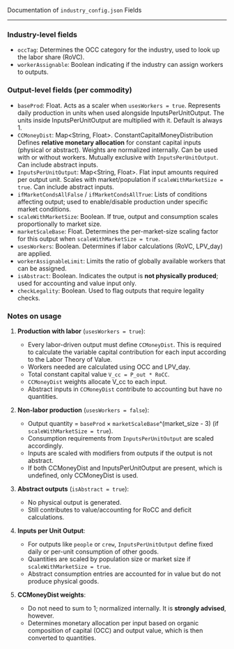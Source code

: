 Documentation of `industry_config.json` Fields

---

### Industry-level fields

* `occTag`: Determines the OCC category for the industry, used to look up the labor share (RoVC).
* `workerAssignable`: Boolean indicating if the industry can assign workers to outputs.

### Output-level fields (per commodity)

* `baseProd`: Float. Acts as a scaler when `usesWorkers = true`. Represents daily production in units when used alongside InputsPerUnitOutput. The units inside InputsPerUnitOutput are multiplied with it. Default is always 1.
* `CCMoneyDist`: Map\<String, Float>. ConstantCapitalMoneyDistribution Defines **relative monetary allocation** for constant capital inputs (physical or abstract). Weights are normalized internally. Can be used with or without workers. Mutually exclusive with `InputsPerUnitOutput`. Can include abstract inputs.
* `InputsPerUnitOutput`: Map\<String, Float>. Flat input amounts required per output unit. Scales with market/population if `scaleWithMarketSize = true`. Can include abstract inputs.
* `ifMarketCondsAllFalse` / `ifMarketCondsAllTrue`: Lists of conditions affecting output; used to enable/disable production under specific market conditions.
* `scaleWithMarketSize`: Boolean. If true, output and consumption scales proportionally to market size.
* `marketScaleBase`: Float. Determines the per-market-size scaling factor for this output when `scaleWithMarketSize = true`.
* `usesWorkers`: Boolean. Determines if labor calculations (RoVC, LPV\_day) are applied.
* `workerAssignableLimit`: Limits the ratio of globally available workers that can be assigned.
* `isAbstract`: Boolean. Indicates the output is **not physically produced**; used for accounting and value input only.
* `checkLegality`: Boolean. Used to flag outputs that require legality checks.

### Notes on usage

1. **Production with labor** (`usesWorkers = true`):

   * Every labor-driven output must define `CCMoneyDist`. This is required to calculate the variable capital contribution for each input according to the Labor Theory of Value.
   * Workers needed are calculated using OCC and LPV\_day.
   * Total constant capital value `V_cc = P_out * RoCC`.
   * `CCMoneyDist` weights allocate V\_cc to each input.
   * Abstract inputs in `CCMoneyDist` contribute to accounting but have no quantities.

2. **Non-labor production** (`usesWorkers = false`):

   * Output quantity = `baseProd` × `marketScaleBase`^(market_size - 3) (if `scaleWithMarketSize = true`).
   * Consumption requirements from `InputsPerUnitOutput` are scaled accordingly.
   * Inputs are scaled with modifiers from outputs if the output is not abstract.
   * If both CCMoneyDist and InputsPerUnitOutput are present, which is undefined, only CCMoneyDist is used.

3. **Abstract outputs** (`isAbstract = true`):

   * No physical output is generated.
   * Still contributes to value/accounting for RoCC and deficit calculations.

4. **Inputs per Unit Output**:

   * For outputs like `people` or `crew`, `InputsPerUnitOutput` define fixed daily or per-unit consumption of other goods.
   * Quantities are scaled by population size or market size if `scaleWithMarketSize = true`.
   * Abstract consumption entries are accounted for in value but do not produce physical goods.

5. **CCMoneyDist weights**:

   * Do not need to sum to 1; normalized internally. It is **strongly advised**, however.
   * Determines monetary allocation per input based on organic composition of capital (OCC) and output value, which is then converted to quantities.
